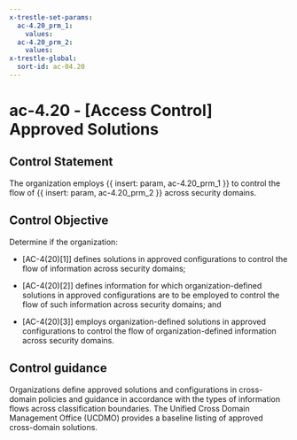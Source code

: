 ```yaml
---
x-trestle-set-params:
  ac-4.20_prm_1:
    values:
  ac-4.20_prm_2:
    values:
x-trestle-global:
  sort-id: ac-04.20
---
```


# ac-4.20 - \[Access Control\] Approved Solutions

## Control Statement

The organization employs {{ insert: param, ac-4.20_prm_1 }} to control the flow of {{ insert: param, ac-4.20_prm_2 }} across security domains.

## Control Objective

Determine if the organization:

- \[AC-4(20)[1]\] defines solutions in approved configurations to control the flow of information across security domains;

- \[AC-4(20)[2]\] defines information for which organization-defined solutions in approved configurations are to be employed to control the flow of such information across security domains; and

- \[AC-4(20)[3]\] employs organization-defined solutions in approved configurations to control the flow of organization-defined information across security domains.

## Control guidance

Organizations define approved solutions and configurations in cross-domain policies and guidance in accordance with the types of information flows across classification boundaries. The Unified Cross Domain Management Office (UCDMO) provides a baseline listing of approved cross-domain solutions.
